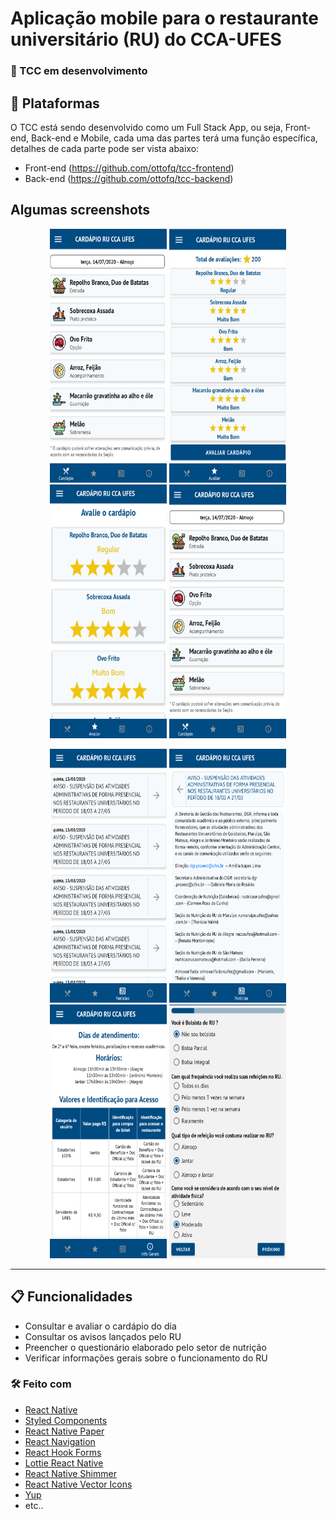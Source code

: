 # Aplicação mobile para o restaurante universitário (RU) do CCA-UFES
### :construction: TCC em desenvolvimento

## 📑 Plataformas

O TCC está sendo desenvolvido como um Full Stack App, ou seja, Front-end, Back-end e Mobile, cada uma das partes terá uma função específica, detalhes de cada parte pode ser vista abaixo:

 - Front-end (https://github.com/ottofq/tcc-frontend)
 - Back-end (https://github.com/ottofq/tcc-backend)
 


## Algumas screenshots
<p align="center">
  <img src="./readme/screencap-2020-08-14T013306.330Z.png" width="187" height="406" />
  <img src="./readme/screencap-2020-08-14T014343.809Z.png" width="187" height="406" />
  <img src="./readme/screencap-2020-08-14T014103.051Z.png" width="187" height="406" />
  <img src="./readme/screencap-2020-08-14T013306.330Z.png" width="187" height="406" />
</p>

<p align="center">
  <img src="./readme/screencap-2020-08-14T013337.712Z.png" width="187" height="406" />
  <img src="./readme/screencap-2020-08-14T013345.287Z.png" width="187" height="406" />
  <img src="./readme/screencap-2020-08-14T013356.037Z.png" width="187" height="406" />
  <img src="./readme/screencap-2020-08-14T013502.851Z.png" width="187" height="406" />
</p>

---

 ## 📋 Funcionalidades
 - Consultar e avaliar o cardápio do dia
 - Consultar os avisos lançados pelo RU
 - Preencher o questionário elaborado pelo setor de nutrição
 - Verificar informações gerais sobre o funcionamento do RU


 ### 🛠 Feito com
  - [React Native](https://github.com/facebook/react-native)
  - [Styled Components](https://github.com/styled-components/styled-components)
  - [React Native Paper](https://github.com/callstack/react-native-paper)
  - [React Navigation](https://github.com/react-navigation/react-navigation)
  - [React Hook Forms](https://github.com/react-hook-form/react-hook-form)
  - [Lottie React Native](https://github.com/react-native-community/lottie-react-native)
  - [React Native Shimmer](https://github.com/oblador/react-native-shimmer)
  - [React Native Vector Icons](https://github.com/oblador/react-native-vector-icons)
  - [Yup](https://github.com/jquense/yup)
  - etc..
